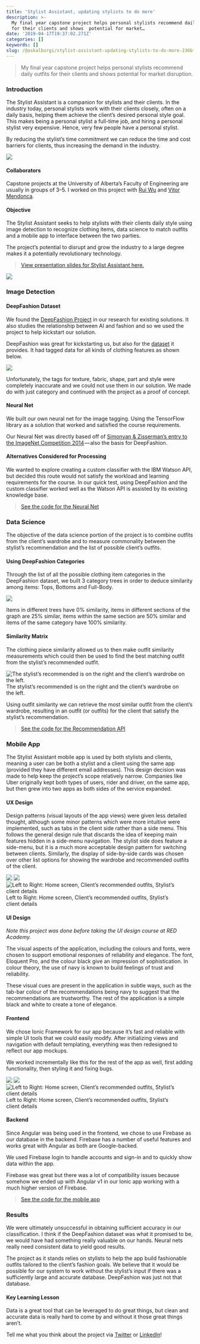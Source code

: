 ```yaml
---
title: 'Stylist Assistant, updating stylists to do more'
description: >-
  My final year capstone project helps personal stylists recommend daily outfits
  for their clients and shows  potential for market…
date: '2019-04-17T19:37:02.271Z'
categories: []
keywords: []
slug: /@askalburgi/stylist-assistant-updating-stylists-to-do-more-236bf74c50a7
---
```


> My final year capstone project helps personal stylists recommend daily outfits for their clients and shows potential for market disruption.

### Introduction

The Stylist Assistant is a companion for stylists and their clients. In the industry today, personal stylists work with their clients closely, often on a daily basis, helping them achieve the client’s desired personal style goal. This makes being a personal stylist a full-time job, and hiring a personal stylist very expensive. Hence, very few people have a personal stylist.

By reducing the stylist’s time commitment we can reduce the time and cost barriers for clients, thus increasing the demand in the industry.

![](https://cdn-images-1.medium.com/max/800/1*H2VpCIxNt9mqV1Jff74W1Q.jpeg)

#### Collaborators

Capstone projects at the University of Alberta’s Faculty of Engineering are usually in groups of 3–5. I worked on this project with [Rui Wu](https://www.linkedin.com/in/rui-wu-3812a2164/) and [Vitor Mendonca](https://www.linkedin.com/in/v%C3%ADtor-mendon%C3%A7a-221151b0/).

#### Objective

The Stylist Assistant seeks to help stylists with their clients daily style using image detection to recognize clothing items, data science to match outfits and a mobile app to interface between the two parties.

The project’s potential to disrupt and grow the industry to a large degree makes it a potentially revolutionary technology.

> [View presentation slides for Stylist Assistant here.](https://docs.google.com/presentation/d/1U4SbZmzaiIkmf1hJq27UpBQrJmhd1VahhA49iJoCT1k/edit?usp=sharing)

![](https://cdn-images-1.medium.com/max/800/1*wbElysDqE7oqwJZlm47dvQ.png)

### Image Detection

#### DeepFashion Dataset

We found the [DeepFashion Project](https://liuziwei7.github.io/projects/DeepFashion.html) in our research for existing solutions. It also studies the relationship between AI and fashion and so we used the project to help kickstart our solution.

DeepFashion was great for kickstarting us, but also for the [dataset](http://mmlab.ie.cuhk.edu.hk/projects/DeepFashion.html) it provides. It had tagged data for all kinds of clothing features as shown below.

![](https://cdn-images-1.medium.com/max/800/0*DkyuFZrKj4CgmLzl.jpg)

Unfortunately, the tags for texture, fabric, shape, part and style were completely inaccurate and we could not use them in our solution. We made do with just category and continued with the project as a proof of concept.

#### Neural Net

We built our own neural net for the image tagging. Using the TensorFlow library as a solution that worked and satisfied the course requirements.

Our Neural Net was directly based off of [Simonyan & Zisserman’s entry to the ImageNet Competition 2014](http://www.image-net.org/challenges/LSVRC/2014/) — also the basis for DeepFashion.

#### Alternatives Considered for Processing

We wanted to explore creating a custom classifier with the IBM Watson API, but decided this route would not satisfy the workload and learning requirements for the course. In our quick test, using DeepFashion and the custom classifier worked well as the Watson API is assisted by its existing knowledge base.

> [See the code for the Neural Net](https://github.com/askalburgi/stylist-assistant/tree/master/Project%20Source/neural-network)

### Data Science

The objective of the data science portion of the project is to combine outfits from the client’s wardrobe and to measure commonality between the stylist’s recommendation and the list of possible client’s outfits.

#### Using DeepFashion Categories

Through the list of all the possible clothing item categories in the DeepFashion dataset, we built 3 category trees in order to deduce similarity among items: Tops, Bottoms and Full-Body.

![](https://cdn-images-1.medium.com/max/800/1*xV3tu3251zPOZSr0_q0jzg.png)

Items in different trees have 0% similarity, items in different sections of the graph are 25% similar, items within the same section are 50% similar and items of the same category have 100% similarity.

#### Similarity Matrix

The clothing piece similarity allowed us to then make outfit similarity measurements which could then be used to find the best matching outfit from the stylist’s recommended outfit.

![The stylist’s recommended is on the right and the client’s wardrobe on the left.](https://cdn-images-1.medium.com/max/800/1*SISeI0rwJZYMaDVVocYF3g.png)
The stylist’s recommended is on the right and the client’s wardrobe on the left.

Using outfit similarity we can retrieve the most similar outfit from the client’s wardrobe, resulting in an outfit (or outfits) for the client that satisfy the stylist’s recommendation.

> [See the code for the Recommendation API](https://github.com/askalburgi/stylist-assistant/tree/master/Project%20Source/recommender)

### Mobile App

The Stylist Assistant mobile app is used by both stylists and clients, meaning a user can be both a stylist and a client using the same app (provided they have different email addresses). This design decision was made to help keep the project’s scope relatively narrow. Companies like Uber originally kept both types of users, rider and driver, on the same app, but then grew into two apps as both sides of the service expanded.

#### UX Design

Design patterns (visual layouts of the app views) were given less detailed thought, although some minor patterns which were more intuitive were implemented, such as tabs in the client side rather than a side menu. This follows the general design rule that discards the idea of keeping main features hidden in a side-menu navigation. The stylist side does feature a side-menu, but it is a much more acceptable design pattern for switching between clients. Similarly, the display of side-by-side cards was chosen over other list options for showing the wardrobe and recommended outfits of the client.

![](https://cdn-images-1.medium.com/max/400/0*djuOs4oNY9MJRgBT)
![](https://cdn-images-1.medium.com/max/400/0*mly3daHo0l2Lb1jX)
![Left to Right: Home screen, Client’s recommended outfits, Stylist’s client details](https://cdn-images-1.medium.com/max/400/0*NHoqSqItIBWuqQbh)
Left to Right: Home screen, Client’s recommended outfits, Stylist’s client details

#### UI Design

_Note this project was done before taking the UI design course at RED Academy._

The visual aspects of the application, including the colours and fonts, were chosen to support emotional responses of reliability and elegance. The font, Eloquent Pro, and the colour black give an impression of sophistication. In colour theory, the use of navy is known to build feelings of trust and reliability.

These visual cues are present in the application in subtle ways, such as the tab-bar colour of the recommendations being navy to suggest that the recommendations are trustworthy. The rest of the application is a simple black and white to create a tone of elegance.

#### Frontend

We chose Ionic Framework for our app because it’s fast and reliable with simple UI tools that we could easily modify. After initializing views and navigation with default templating, everything was then redesigned to reflect our app mockups.

We worked incrementally like this for the rest of the app as well, first adding functionality, then styling it and fixing bugs.

![](https://cdn-images-1.medium.com/max/400/0*LlK-kfS_7MU-mu_X)
![](https://cdn-images-1.medium.com/max/400/0*91yXBox7Oj-F21AI)
![Left to Right: Home screen, Client’s recommended outfits, Stylist’s client details](https://cdn-images-1.medium.com/max/400/0*OG0DA3QKeXMPxC3N)
Left to Right: Home screen, Client’s recommended outfits, Stylist’s client details

#### Backend

Since Angular was being used in the frontend, we chose to use Firebase as our database in the backend. Firebase has a number of useful features and works great with Angular as both are Google-backed.

We used Firebase login to handle accounts and sign-in and to quickly show data within the app.

Firebase was great but there was a lot of compatibility issues because somehow we ended up with Angular v1 in our Ionic app working with a much higher version of Firebase.

> [See the code for the mobile app](https://github.com/askalburgi/stylist-assistant/tree/master/Project%20Source)

### Results

We were ultimately unsuccessful in obtaining sufficient accuracy in our classification. I think if the DeepFashion dataset was what it promised to be, we would have had something really valuable on our hands. Neural nets really need consistent data to yield good results.

The project as it stands relies on stylists to help the app build fashionable outfits tailored to the client’s fashion goals. We believe that it would be possible for our system to work without the stylist’s input if there was a sufficiently large and accurate database. DeepFashion was just not that database.

#### Key Learning Lesson

Data is a great tool that can be leveraged to do great things, but clean and accurate data is really hard to come by and without it those great things aren’t.

Tell me what you think about the project via [Twitter](http://twitter.com/askalburgi) or [LinkedIn](https://www.linkedin.com/in/arjun-kalburgi-82b25058/)!

